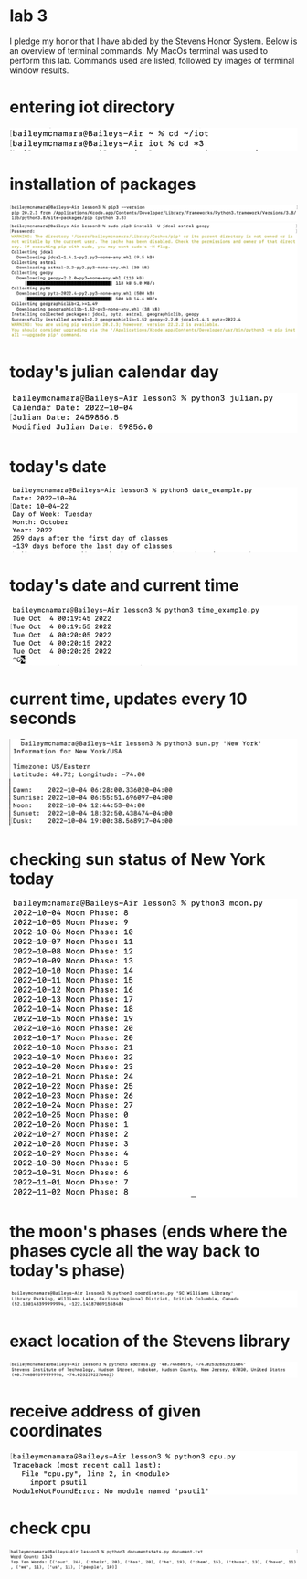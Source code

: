 # lab 3
I pledge my honor that I have abided by the Stevens Honor System. Below is an overview of terminal commands. My MacOs terminal was used to perform this lab. Commands used are listed, followed by images of terminal window results.


# entering iot directory
![](media/lab3.1.png)

# installation of packages 
![](media/lab3.2.png)
![](media/lab3.3.png)

# today's julian calendar day
![](media/lab3.4.png)

# today's date
![](media/lab3.5.png)

# today's date and current time
![](media/lab3.6.png)

# current time, updates every 10 seconds
![](media/lab3.7.png)

# checking sun status of New York today
![](media/lab3.8.png)

# the moon's phases (ends where the phases cycle all the way back to today's phase)
![](media/lab3.9.png)

# exact location of the Stevens library
![](media/lab3.10.png)

# receive address of given coordinates
![](media/lab3.11.png)

# check cpu
![](media/lab3.12.png)

